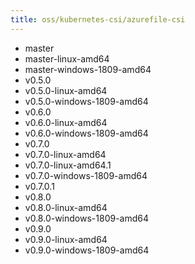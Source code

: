 ```yaml
---
title: oss/kubernetes-csi/azurefile-csi
---
```

- master
- master-linux-amd64
- master-windows-1809-amd64
- v0.5.0
- v0.5.0-linux-amd64
- v0.5.0-windows-1809-amd64
- v0.6.0
- v0.6.0-linux-amd64
- v0.6.0-windows-1809-amd64
- v0.7.0
- v0.7.0-linux-amd64
- v0.7.0-linux-amd64.1
- v0.7.0-windows-1809-amd64
- v0.7.0.1
- v0.8.0
- v0.8.0-linux-amd64
- v0.8.0-windows-1809-amd64
- v0.9.0
- v0.9.0-linux-amd64
- v0.9.0-windows-1809-amd64
